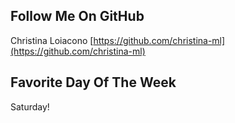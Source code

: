 ## Follow Me On GitHub

Christina Loiacono [https://github.com/christina-ml](https://github.com/christina-ml)


## Favorite Day Of The Week

Saturday!